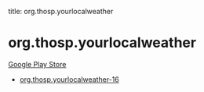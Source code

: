 title: org.thosp.yourlocalweather
# org.thosp.yourlocalweather


[Google Play Store](https://play.google.com/store/apps/details?id=org.thosp.yourlocalweather)


* [org.thosp.yourlocalweather-16](./org.thosp.yourlocalweather-16/)